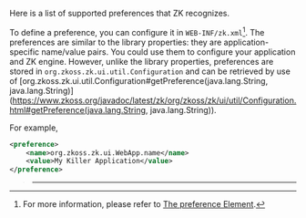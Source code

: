 Here is a list of supported preferences that ZK recognizes.

To define a preference, you can configure it in `WEB-INF/zk.xml`[^1].
The preferences are similar to the library properties: they are
application-specific name/value pairs. You could use them to configure
your application and ZK engine. However, unlike the library properties,
preferences are stored in
`org.zkoss.zk.ui.util.Configuration` and can be
retrieved by use of
[org.zkoss.zk.ui.util.Configuration#getPreference(java.lang.String, java.lang.String)](https://www.zkoss.org/javadoc/latest/zk/org/zkoss/zk/ui/util/Configuration.html#getPreference(java.lang.String, java.lang.String)).

For example,

```xml
<preference>
    <name>org.zkoss.zk.ui.WebApp.name</name>
    <value>My Killer Application</value>
</preference>
```

> ------------------------------------------------------------------------
>
> <references/>

[^1]: For more information, please refer to [ The preference Element]({{site.baseurl}}/zk_config_ref/the_preference_element).
